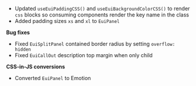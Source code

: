 - Updated `useEuiPaddingCSS()` and `useEuiBackgroundColorCSS()` to render `css` blocks so consuming components render the key name in the class
- Added padding sizes `xs` and `xl` to `EuiPanel`

**Bug fixes**

- Fixed `EuiSplitPanel` contained border radius by setting `overflow: hidden`
- Fixed `EuiCallOut` description top margin when only child

**CSS-in-JS conversions**

- Converted `EuiPanel` to Emotion
